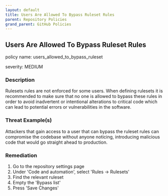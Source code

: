 ```yaml
---
layout: default
title: Users Are Allowed To Bypass Ruleset Rules
parent: Repository Policies
grand_parent: GitHub Policies
---
```



## Users Are Allowed To Bypass Ruleset Rules
policy name: users_allowed_to_bypass_ruleset

severity: MEDIUM

### Description
Rulesets rules are not enforced for some users. When defining rulesets it is recommended to make sure that no one is allowed to bypass these rules in order to avoid inadvertent or intentional alterations to critical code which can lead to potential errors or vulnerabilities in the software.

### Threat Example(s)
Attackers that gain access to a user that can bypass the ruleset rules can compromise the codebase without anyone noticing, introducing malicious code that would go straight ahead to production.



### Remediation
1. Go to the repository settings page
2. Under 'Code and automation', select 'Rules -> Rulesets'
3. Find the relevant ruleset
4. Empty the 'Bypass list'
5. Press 'Save Changes'




